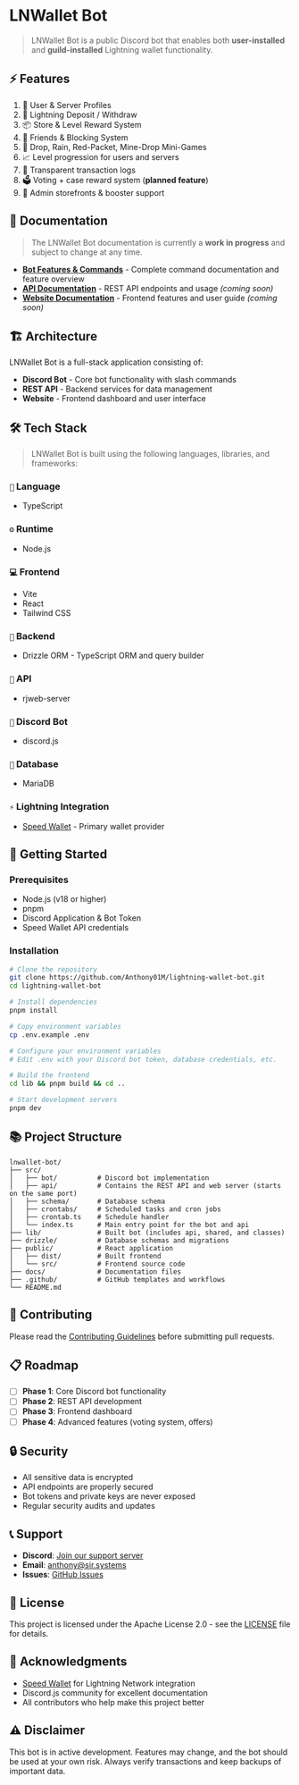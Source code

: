 # LNWallet Bot
> LNWallet Bot is a public Discord bot that enables both **user-installed** and **guild-installed** Lightning wallet functionality.

## ⚡ Features
1. 🪪 User & Server Profiles
2. 💸 Lightning Deposit / Withdraw
3. 📦 Store & Level Reward System
4. 👥 Friends & Blocking System
5. 🧨 Drop, Rain, Red-Packet, Mine-Drop Mini-Games
6. 📈 Level progression for users and servers
7. 🧾 Transparent transaction logs
8. 🗳️ Voting + case reward system (**planned feature**)
9. 💼 Admin storefronts & booster support

## 📄 Documentation
> The LNWallet Bot documentation is currently a **work in progress** and subject to change at any time.

- **[Bot Features & Commands](docs/bot-features.md)** - Complete command documentation and feature overview
- **[API Documentation](docs/api.md)** - REST API endpoints and usage *(coming soon)*
- **[Website Documentation](docs/website.md)** - Frontend features and user guide *(coming soon)*

## 🏗️ Architecture
LNWallet Bot is a full-stack application consisting of:
- **Discord Bot** - Core bot functionality with slash commands
- **REST API** - Backend services for data management
- **Website** - Frontend dashboard and user interface

## 🛠️ Tech Stack
> LNWallet Bot is built using the following languages, libraries, and frameworks:

### `🧪` Language
- TypeScript

### `⚙️` Runtime
- Node.js

### `💻` Frontend
- Vite
- React
- Tailwind CSS

### `🧠` Backend
- Drizzle ORM - TypeScript ORM and query builder

### `🔌` API
- rjweb-server

### `🤖` Discord Bot
- discord.js

### `💾` Database
- MariaDB

### `⚡` Lightning Integration
- [Speed Wallet](https://links.speed.app/referral?referral_code=G616LL) - Primary wallet provider

## 🚀 Getting Started

### Prerequisites
- Node.js (v18 or higher)
- pnpm
- Discord Application & Bot Token
- Speed Wallet API credentials

### Installation
```bash
# Clone the repository
git clone https://github.com/Anthony01M/lightning-wallet-bot.git
cd lightning-wallet-bot

# Install dependencies
pnpm install

# Copy environment variables
cp .env.example .env

# Configure your environment variables
# Edit .env with your Discord bot token, database credentials, etc.

# Build the frontend
cd lib && pnpm build && cd ..

# Start development servers
pnpm dev
```

## 📚 Project Structure
```
lnwallet-bot/
├── src/
│   ├── bot/          # Discord bot implementation
│   ├── api/          # Contains the REST API and web server (starts on the same port)
│   ├── schema/       # Database schema
│   ├── crontabs/     # Scheduled tasks and cron jobs
│   ├── crontab.ts    # Schedule handler
│   └── index.ts      # Main entry point for the bot and api
├── lib/              # Built bot (includes api, shared, and classes)
├── drizzle/          # Database schemas and migrations
├── public/           # React application
│   ├── dist/         # Built frontend
│   └── src/          # Frontend source code
├── docs/             # Documentation files
├── .github/          # GitHub templates and workflows
└── README.md
```

## 🤝 Contributing
Please read the [Contributing Guidelines](CONTRIBUTING.md) before submitting pull requests.

## 📋 Roadmap
- [ ] **Phase 1**: Core Discord bot functionality
- [ ] **Phase 2**: REST API development
- [ ] **Phase 3**: Frontend dashboard
- [ ] **Phase 4**: Advanced features (voting system, offers)

## 🔒 Security
- All sensitive data is encrypted
- API endpoints are properly secured
- Bot tokens and private keys are never exposed
- Regular security audits and updates

## 📞 Support
- **Discord**: [Join our support server](https://discord.gg/JgPqJqk)
- **Email**: anthony@sir.systems
- **Issues**: [GitHub Issues](https://github.com/Anthony01M/lightning-wallet-bot/issues)

## 📄 License
This project is licensed under the Apache License 2.0 - see the [LICENSE](LICENSE) file for details.

## 🙏 Acknowledgments
- [Speed Wallet](https://links.speed.app/referral?referral_code=G616LL) for Lightning Network integration
- Discord.js community for excellent documentation
- All contributors who help make this project better

## ⚠️ Disclaimer
This bot is in active development. Features may change, and the bot should be used at your own risk. Always verify transactions and keep backups of important data.